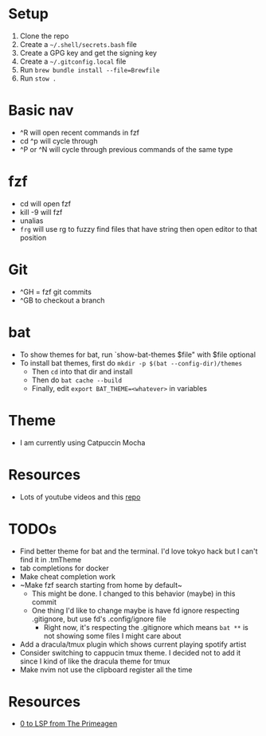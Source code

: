 # Setup
1. Clone the repo
2. Create a `~/.shell/secrets.bash` file
3. Create a GPG key and get the signing key
4. Create a `~/.gitconfig.local` file
5. Run `brew bundle install --file=Brewfile`
6. Run `stow .`

# Basic nav
- ^R will open recent commands in fzf
- cd ^p will cycle through 
- ^P or ^N will cycle through previous commands of the same type

# fzf
- cd <TAB> will open fzf
- kill -9 <TAB> will fzf
- unalias <TAB>
- `frg` will use rg to fuzzy find files that have string then open editor to that position

# Git
- ^GH = fzf git commits
- ^GB to checkout a branch

# bat
- To show themes for bat, run `show-bat-themes $file" with $file optional
- To install bat themes, first do `mkdir -p $(bat --config-dir)/themes`
  - Then `cd` into that dir and install
  - Then do `bat cache --build`
  - Finally, edit `export BAT_THEME=<whatever>` in variables

# Theme
- I am currently using Catpuccin Mocha

# Resources
- Lots of youtube videos and this [repo](https://github.com/johnalanwoods/maintained-modern-unix)


# TODOs
- Find better theme for bat and the terminal. 
  I'd love tokyo hack but I can't find it in .tmTheme
- tab completions for docker
- Make cheat completion work
- ~Make fzf search starting from home by default~
  - This might be done. I changed to this behavior (maybe) in this commit
  - One thing I'd like to change maybe is have fd ignore respecting .gitignore, but use fd's .config/ignore file
    - Right now, it's respecting the .gitignore which means `bat **` is not showing some files I might care about
- Add a dracula/tmux plugin which shows current playing spotify artist
- Consider switching to cappucin tmux theme. I decided not to add it since I kind of like the dracula theme for tmux
- Make nvim not use the clipboard register all the time

# Resources

- [0 to LSP from The Primeagen](https://www.youtube.com/watch?v=w7i4amO_zaE)

